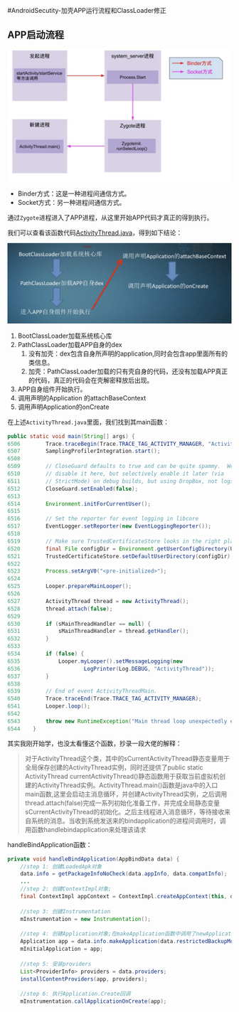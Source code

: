 #AndroidSecutity-加壳APP运行流程和ClassLoader修正

## APP启动流程

![image-20201108084010990](AndroidSecutity-加壳APP运行流程和ClassLoader修正.assets/image-20201108084010990.png)

* Binder方式：这是一种进程间通信方式。
* Socket方式：另一种进程间通信方式。

通过`Zygote`进程进入了APP进程，从这里开始APP代码才真正的得到执行。

我们可以查看该函数代码[ActivityThread.java](http://androidxref.com/8.0.0_r4/xref/frameworks/base/core/java/android/app/ActivityThread.java)，得到如下结论：

![image-20201108090449270](AndroidSecutity-加壳APP运行流程和ClassLoader修正.assets/image-20201108090449270.png)

1. BootClassLoader加载系统核心库
2. PathClassLoader加载APP自身的dex
   1. 没有加壳：dex包含自身所声明的application,同时会包含app里面所有的类信息。
   2. 加壳：PathClassLoader加载的只有壳自身的代码，还没有加载APP真正的代码，真正的代码会在壳解密释放后出现。
3. APP自身组件开始执行。
4. 调用声明的Application 的attachBaseContext
5. 调用声明Application的onCreate

在上述`ActivityThread.java`里面，我们找到其main函数：

~~~java
public static void main(String[] args) {
6506        Trace.traceBegin(Trace.TRACE_TAG_ACTIVITY_MANAGER, "ActivityThreadMain");
6507        SamplingProfilerIntegration.start();
6508
6509        // CloseGuard defaults to true and can be quite spammy.  We
6510        // disable it here, but selectively enable it later (via
6511        // StrictMode) on debug builds, but using DropBox, not logs.
6512        CloseGuard.setEnabled(false);
6513
6514        Environment.initForCurrentUser();
6515
6516        // Set the reporter for event logging in libcore
6517        EventLogger.setReporter(new EventLoggingReporter());
6518
6519        // Make sure TrustedCertificateStore looks in the right place for CA certificates
6520        final File configDir = Environment.getUserConfigDirectory(UserHandle.myUserId());
6521        TrustedCertificateStore.setDefaultUserDirectory(configDir);
6522
6523        Process.setArgV0("<pre-initialized>");
6524
6525        Looper.prepareMainLooper();
6526
6527        ActivityThread thread = new ActivityThread();
6528        thread.attach(false);
6529
6530        if (sMainThreadHandler == null) {
6531            sMainThreadHandler = thread.getHandler();
6532        }
6533
6534        if (false) {
6535            Looper.myLooper().setMessageLogging(new
6536                    LogPrinter(Log.DEBUG, "ActivityThread"));
6537        }
6538
6539        // End of event ActivityThreadMain.
6540        Trace.traceEnd(Trace.TRACE_TAG_ACTIVITY_MANAGER);
6541        Looper.loop();
6542
6543        throw new RuntimeException("Main thread loop unexpectedly exited");
6544    }
~~~

其实我刚开始学，也没太看懂这个函数，抄录一段大佬的解释：

> 对于ActivityThread这个类，其中的sCurrentActivityThread静态变量用于全局保存创建的ActivityThread实例，同时还提供了public static ActivityThread currentActivityThread()静态函数用于获取当前虚拟机创建的ActivityThread实例。ActivityThread.main()函数是java中的入口main函数,这里会启动主消息循环，并创建ActivityThread实例，之后调用thread.attach(false)完成一系列初始化准备工作，并完成全局静态变量sCurrentActivityThread的初始化。之后主线程进入消息循环，等待接收来自系统的消息。当收到系统发送来的bindapplication的进程间调用时，调用函数handlebindapplication来处理该请求


handleBindApplication函数：


~~~java
private void handleBindApplication(AppBindData data) {
    //step 1: 创建LoadedApk对象
    data.info = getPackageInfoNoCheck(data.appInfo, data.compatInfo);
    ...
    //step 2: 创建ContextImpl对象;
    final ContextImpl appContext = ContextImpl.createAppContext(this, data.info);
 
    //step 3: 创建Instrumentation
    mInstrumentation = new Instrumentation();
 
    //step 4: 创建Application对象;在makeApplication函数中调用了newApplication，在该函数中又调用了app.attach(context)，在attach函数中调用了Application.attachBaseContext函数
    Application app = data.info.makeApplication(data.restrictedBackupMode, null);
    mInitialApplication = app;
 
    //step 5: 安装providers
    List<ProviderInfo> providers = data.providers;
    installContentProviders(app, providers);
 
    //step 6: 执行Application.Create回调
    mInstrumentation.callApplicationOnCreate(app);
~~~













